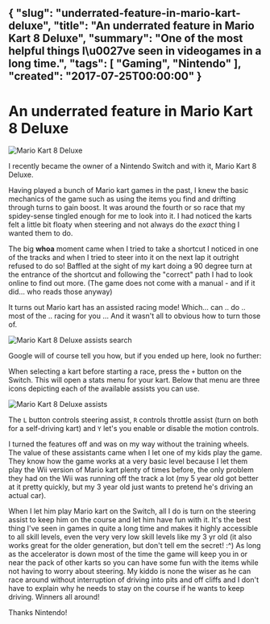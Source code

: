{
  "slug": "underrated-feature-in-mario-kart-deluxe",
  "title": "An underrated feature in Mario Kart 8 Deluxe",
  "summary": "One of the most helpful things I\u0027ve seen in videogames in a long time.",
  "tags": [
    "Gaming",
    "Nintendo"
  ],
  "created": "2017-07-25T00:00:00"
}
---
# An underrated feature in Mario Kart 8 Deluxe

![Mario Kart 8 Deluxe](/content/underrated-feature-in-mario-kart-deluxe/mk8-screen.jpg)

I recently became the owner of a Nintendo Switch and with it, Mario Kart 8 Deluxe. 

Having played a bunch of Mario kart games in the past, I knew the basic mechanics of the game such as using the items you find and drifting through turns to gain boost. It was around the fourth or so race 
that my spidey-sense tingled enough for me to look into it. I had noticed the karts felt a little bit floaty when steering and not always do the *exact* thing I wanted them to do. 

The big **whoa** moment came when I tried to take a shortcut I noticed in one of the tracks and when I tried to steer into it on the next lap it outright refused to do so! Baffled at the sight of my kart doing a 90 degree
turn at the entrance of the shortcut and following the "correct" path I had to look online to find out more. (The game does not come with a manual - and if it did... who reads those anyway)

It turns out Mario kart has an assisted racing mode! Which... can .. do .. most of the .. racing for you ... And it wasn't all to obvious how to turn those of.

![Mario Kart 8 Deluxe assists search](/content/underrated-feature-in-mario-kart-deluxe/mk8-search-result.png)

Google will of course tell you how, but if you ended up here, look no further:

When selecting a kart before starting a race, press the `+` button on the Switch. This will open a stats menu for your kart. Below that menu are three icons depicting each of the available assists you can use.

![Mario Kart 8 Deluxe assists](/content/underrated-feature-in-mario-kart-deluxe/mk8-assists.jpg)

The `L` button controls steering assist, `R` controls throttle assist (turn on both for a self-driving kart) and `Y` let's you enable or disable the motion controls.

I turned the features off and was on my way without the training wheels. The value of these assistants came when I let one of my kids play the game. They know how the game works at a very 
basic level because I let them play the Wii version of Mario kart plenty of times before, the only problem they had on the Wii was running off the track a lot (my 5 year old got better at it pretty quickly, but my 3 year old just wants to pretend he's driving an actual car).

When I let him play Mario kart on the Switch, all I do is turn on the steering assist to keep him on the course and let him have fun with it. It's the best thing I've seen in games in quite a long time and makes it highly accessible to all skill levels, even the very very low skill levels like my 3 yr 
old (it also works great for the older generation, but don't tell em the secret! :^) As long as the accelerator is down most of the time the game will keep you in or near the pack of other karts so you can have some fun with the items while not having 
to worry about steering. My kiddo is none the wiser as he can race around without interruption of driving into pits and off cliffs and I don't have to explain why he needs to stay on the course if he wants to keep driving. Winners all around!

Thanks Nintendo!